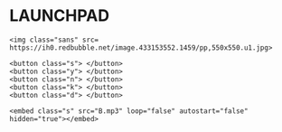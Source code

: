 # LAUNCHPAD

<html>

<head>



	<img class="sans" src= https://ih0.redbubble.net/image.433153552.1459/pp,550x550.u1.jpg>

<style type="text/css">

.color{
	font-family: sans-serif;
	background-color: white;

}


.sans{
	width: 1400px;
	height: 400px;
}
.s {
	
	width: 100px;
	height: 100px;
	background-color: blue

}

.y{
 width:100px;
 height: 100px;
 background-color: red
}

.n{
 width:100px;
 height: 100px;
 background-color: lightgreen
}

.k{
 width:100px;
 height: 100px;
 background-color: yellow
}

.d{
 width:100px;
 height: 100px;
 background-color: black
}

.play{
	


}



</style>




	<button class="s"> </button>
	<button class="y"> </button>
	<button class="n"> </button>
	<button class="k"> </button> 
	<button class="d"> </button>

	<embed class="s" src="B.mp3" loop="false" autostart="false" hidden="true"></embed>

	
</head>
<body>

</body>
</html>
